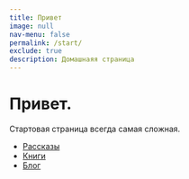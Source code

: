 ```yaml
---
title: Привет
image: null
nav-menu: false
permalink: /start/
exclude: true
description: Домашнаяя страница
---
```


# Привет.

Стартовая страница всегда самая сложная.

* [Рассказы](stories/)
* [Книги](books/)
* [Блог](blog/)
